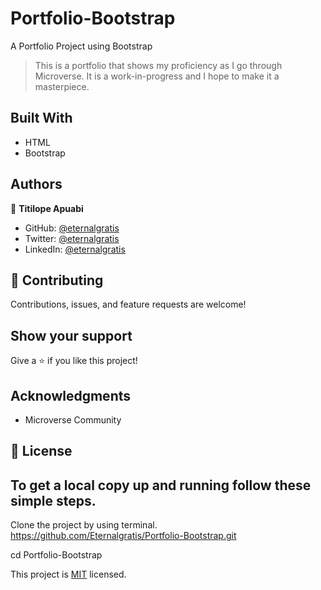 # Portfolio-Bootstrap

A Portfolio Project using Bootstrap

> This is a portfolio that shows my proficiency as I go through Microverse. It is a work-in-progress and I hope to make it a masterpiece.

## Built With

- HTML
- Bootstrap

## Authors

👤 **Titilope Apuabi**

- GitHub: [@eternalgratis](https://github.com/Eternalgratis)
- Twitter: [@eternalgratis](https://twitter.com/eternalgratis)
- LinkedIn: [@eternalgratis](https://www.linkedin.com/in/titilope-apuabi-69a98719b/)

## 🤝 Contributing

Contributions, issues, and feature requests are welcome!

## Show your support

Give a ⭐️ if you like this project!

## Acknowledgments

- Microverse Community

## 📝 License

## To get a local copy up and running follow these simple steps.

Clone the project by using terminal.
https://github.com/Eternalgratis/Portfolio-Bootstrap.git

cd Portfolio-Bootstrap

This project is [MIT](./MIT.md) licensed.
